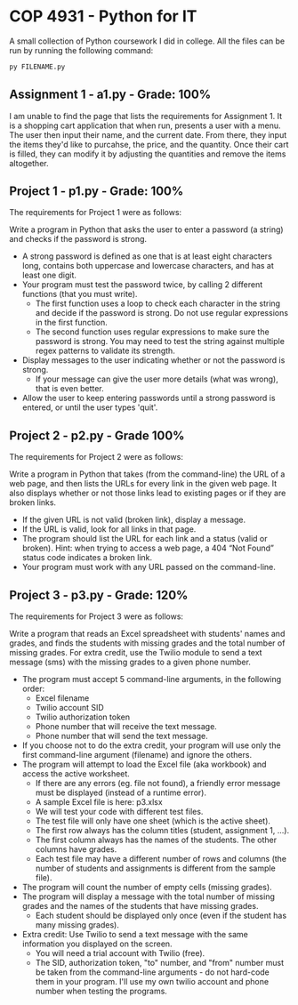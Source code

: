 # COP 4931 - Python for IT
A small collection of Python coursework I did in college. All the files can be run by running the following command:

```python
py FILENAME.py
```

## Assignment 1 - a1.py - Grade: 100%
I am unable to find the page that lists the requirements for Assignment 1. It is a shopping cart application that when run, presents a user with a menu. The user then input their name, and the current date. From there, they input the items they'd like to purcahse, the price, and the quantity. Once their cart is filled, they can modify it by adjusting the quantities and remove the items altogether.

## Project 1 - p1.py - Grade: 100%
The requirements for Project 1 were as follows:

Write a program in Python that asks the user to enter a password (a string) and checks if the password is strong.
- A strong password is defined as one that is at least eight characters long, contains both uppercase and lowercase characters, and has at least one digit.
- Your program must test the password twice, by calling 2 different functions (that you must write).
  - The first function uses a loop to check each character in the string and decide if the password is strong. Do not use regular expressions in the first function.
  - The second function uses regular expressions to make sure the password is strong.  You may need to test the string against multiple regex patterns to validate its strength.
- Display messages to the user indicating whether or not the password is strong.
  - If your message can give the user more details (what was wrong), that is even better.
- Allow the user to keep entering passwords until a strong password is entered, or until the user types 'quit'.

## Project 2 - p2.py - Grade 100%
The requirements for Project 2 were as follows:

Write a program in Python that takes (from the command-line) the URL of a web page, and then lists the URLs for every link in the given web page. It also displays whether or not those links lead to existing pages or if they are broken links. 
- If the given URL is not valid (broken link), display a message. 
- If the URL is valid, look for all links in that page.
- The program should list the URL for each link and a status (valid or broken). Hint: when trying to access a web page, a 404 “Not Found” status code indicates a broken link.
- Your program must work with any URL passed on the command-line.

## Project 3 - p3.py - Grade: 120%
The requirements for Project 3 were as follows:

Write a program that reads an Excel spreadsheet with students' names and grades, and finds the students with missing grades and the total number of missing grades. For extra credit, use the Twilio module to send a text message (sms) with the missing grades to a given phone number.

- The program must accept 5 command-line arguments, in the following order:
  - Excel filename
  - Twilio account SID
  - Twilio authorization token
  - Phone number that will receive the text message.
  - Phone number that will send the text message.
- If you choose not to do the extra credit, your program will use only the first command-line argument (filename) and ignore the others.
- The program will attempt to load the Excel file (aka workbook) and access the active worksheet.
  - If there are any errors (eg. file not found), a friendly error message must be displayed (instead of a runtime error).
  - A sample Excel file is here: p3.xlsx
  - We will test your code with different test files.
  - The test file will only have one sheet (which is the active sheet).
  - The first row always has the column titles (student, assignment 1, ...).
  - The first column always has the names of the students. The other columns have grades.
  - Each test file may have a different number of rows and columns (the number of students and assignments is different from the sample file).
- The program will count the number of empty cells (missing grades).
- The program will display a message with the total number of missing grades and the names of the students that have missing grades.
  - Each student should be displayed only once (even if the student has many missing grades).
- Extra credit: Use Twilio to send a text message with the same information you displayed on the screen.
  - You will need a trial account with Twilio (free). 
  - The SID, authorization token, "to" number, and "from" number must be taken from the command-line arguments - do not hard-code them in your program. I'll use my own twilio account and phone number when testing the programs.